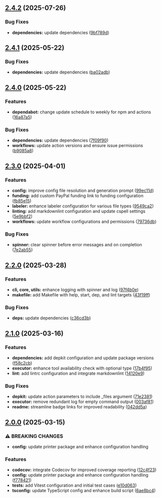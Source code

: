 ## [2.4.2](https://github.com/SP-Packages/depkit/compare/v2.4.1...v2.4.2) (2025-07-26)

### Bug Fixes

* **dependencies:** update dependencies ([9bf789d](https://github.com/SP-Packages/depkit/commit/9bf789d60a19c2845431f0f375a21417e52694b1))

## [2.4.1](https://github.com/SP-Packages/depkit/compare/v2.4.0...v2.4.1) (2025-05-22)

### Bug Fixes

* **dependencies:** update dependencies ([ba02adb](https://github.com/SP-Packages/depkit/commit/ba02adba6b6e9b185a45d651913bdc07adaf17a2))

## [2.4.0](https://github.com/SP-Packages/depkit/compare/v2.3.0...v2.4.0) (2025-05-22)

### Features

* **dependabot:** change update schedule to weekly for npm and actions ([16a87a5](https://github.com/SP-Packages/depkit/commit/16a87a5a655ae23a2238d523bed8910a69acbd99))

### Bug Fixes

* **dependencies:** update dependencies ([7f09f90](https://github.com/SP-Packages/depkit/commit/7f09f90257013c52904c30952a30f2f114ba11bd))
* **workflows:** update action versions and ensure issue permissions ([b9085a8](https://github.com/SP-Packages/depkit/commit/b9085a872e16a017f6b9de9948e61f5b5a01d092))

## [2.3.0](https://github.com/SP-Packages/depkit/compare/v2.2.0...v2.3.0) (2025-04-01)

### Features

* **config:** improve config file resolution and generation prompt ([99ec11d](https://github.com/SP-Packages/depkit/commit/99ec11d2511b49862dcf5d4877fa68196b7df908))
* **funding:** add custom PayPal funding link to funding configuration ([fb85e15](https://github.com/SP-Packages/depkit/commit/fb85e15d47693c1f423b3f890c834de3a790a237))
* **labeler:** enhance labeler configuration for various file types ([9549ca2](https://github.com/SP-Packages/depkit/commit/9549ca2f2066c8b408a135927f61636ece4c9a1a))
* **linting:** add markdownlint configuration and update cspell settings ([5e9bbf2](https://github.com/SP-Packages/depkit/commit/5e9bbf204297728034a750248c1d2a5fccb863ec))
* **workflows:** update workflow configurations and permissions ([79736db](https://github.com/SP-Packages/depkit/commit/79736db066a2e26b3dac5cc8beca9e9085d99913))

### Bug Fixes

* **spinner:** clear spinner before error messages and on completion ([7e2ab55](https://github.com/SP-Packages/depkit/commit/7e2ab5533970b74ee26d5ef81b9c194bdffaa7b1))

## [2.2.0](https://github.com/SP-Packages/depkit/compare/v2.1.0...v2.2.0) (2025-03-28)

### Features

* **cli, core, utils:** enhance logging with spinner and log ([97f4b0e](https://github.com/SP-Packages/depkit/commit/97f4b0e72013652d5a926471adf1ac6a4bebf3bf))
* **makefile:** add Makefile with help, start, dep, and lint targets ([43f19ff](https://github.com/SP-Packages/depkit/commit/43f19ffb69d49498c79ca2f1b51f997cdce8849a))

### Bug Fixes

* **deps:** update dependencies ([c36cd3b](https://github.com/SP-Packages/depkit/commit/c36cd3b64dc5b9217b6924d31590c2336171de87))

## [2.1.0](https://github.com/SP-Packages/depkit/compare/v2.0.0...v2.1.0) (2025-03-16)

### Features

* **dependencies:** add depkit configuration and update package versions ([f58c2cb](https://github.com/SP-Packages/depkit/commit/f58c2cbb98884452290f048c3b5eeeaefbbef4ef))
* **executor:** enhance tool availability check with optional type ([17b4f95](https://github.com/SP-Packages/depkit/commit/17b4f957a0b38f84e40df6e4fe8fe5dcb3c1c52a))
* **lint:** add lintrc configuration and integrate markdownlint ([14120e9](https://github.com/SP-Packages/depkit/commit/14120e939979e2ae9b9601372a8cad7f2e521c96))

### Bug Fixes

* **depkit:** update action parameters to include _files argument ([71e2381](https://github.com/SP-Packages/depkit/commit/71e23812aa661b205f0bda6674846f7d499bf22d))
* **executor:** remove redundant log for empty command output ([003af81](https://github.com/SP-Packages/depkit/commit/003af8121360ec3efe945ed29168c4cad32214e0))
* **readme:** streamline badge links for improved readability ([042dd5a](https://github.com/SP-Packages/depkit/commit/042dd5a8c08353ddefcf2b7f803dc94f2c07105c))

## [2.0.0](https://github.com/SP-Packages/depkit/compare/v1.0.0...v2.0.0) (2025-03-15)

### ⚠ BREAKING CHANGES

* **config:** update printer package and enhance configuration handling

### Features

* **codecov:** integrate Codecov for improved coverage reporting ([12c4f23](https://github.com/SP-Packages/depkit/commit/12c4f23f2f4ae9e70aa40c0bbc261d41f4c6dda4))
* **config:** update printer package and enhance configuration handling ([f778421](https://github.com/SP-Packages/depkit/commit/f778421b885ccb10842189408483ed0788b11056))
* **tests:** add Vitest configuration and initial test cases ([e10d063](https://github.com/SP-Packages/depkit/commit/e10d0638e131ac54017954ed4795e41210342ac2))
* **tsconfig:** update TypeScript config and enhance build script ([6ae8bc4](https://github.com/SP-Packages/depkit/commit/6ae8bc431feae5b39bf998d27ee5103ee560a6c5))
